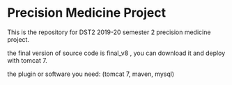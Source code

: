 # Precision Medicine Project

This is the repository for DST2 2019-20 semester 2 precision medicine project.

the final version of source code is final_v8 , you can download it and deploy with tomcat 7.

the plugin or software you need: (tomcat 7, maven, mysql)
